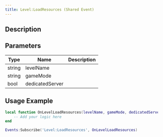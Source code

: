 ```yaml
---
title: Level:LoadResources (Shared Event)
---
```

## Description

## Parameters

| Type   | Name            | Description |
| ------ | --------------- | ----------- |
| string | levelName       |             |
| string | gameMode        |             |
| bool   | dedicatedServer |             |

## Usage Example

``` lua
local function OnLevelLoadResources(levelName, gameMode, dedicatedServer)
    -- Add your logic here
end

Events:Subscribe('Level:LoadResources', OnLevelLoadResources)
```
